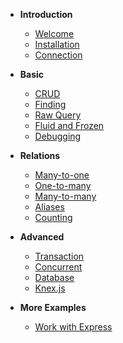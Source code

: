 
* **Introduction**
    * [Welcome](/)
    * [Installation](Installation.md)
    * [Connection](Connection.md)
    
* **Basic**
    * [CRUD](CRUD.md)
    * [Finding](Finding.md)
    * [Raw Query](Query.md)
    * [Fluid and Frozen](Fluid-and-Frozen.md)
    * [Debugging](Debugging.md)

* **Relations**     
    * [Many-to-one](Many-to-one.md)
    * [One-to-many](One-to-many.md)
    * [Many-to-many](Many-to-many.md)
    * [Aliases](Aliases.md)
    * [Counting](Counting.md)

* **Advanced**
    * [Transaction](Transaction.md)
    * [Concurrent](Concurrent.md)
    * [Database](Database.md)
    * [Knex.js](Knexjs.md)
    
* **More Examples**
    * [Work with Express](Express.md)
